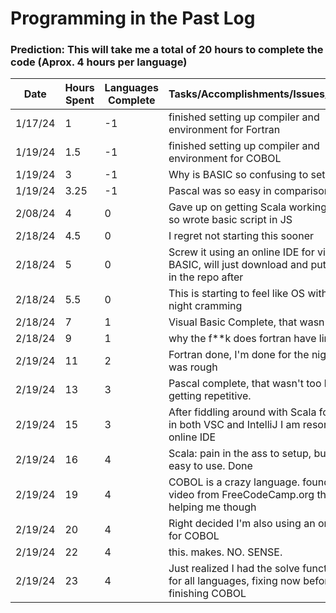 # Programming in the Past Log

### Prediction: This will take me a total of 20 hours to complete the code (Aprox. 4 hours per language)

| Date | Hours Spent | Languages Complete | Tasks/Accomplishments/Issues/Thoughts|
|------|-------------|-----------------|--------------------------------------|
|1/17/24| 1 | -1 | finished setting up compiler and environment for Fortran|
|1/19/24| 1.5 | -1 | finished setting up compiler and environment for COBOL|
|1/19/24| 3 | -1 | Why is BASIC so confusing to setup!?|
|1/19/24| 3.25 | -1 |Pascal was so easy in comparison|
|2/08/24|4|0|Gave up on getting Scala working for now, so wrote basic script in JS|
|2/18/24| 4.5 | 0 |I regret not starting this sooner|
|2/18/24| 5| 0 |Screw it using an online IDE for visual BASIC, will just download and put the code in the repo after|
|2/18/24| 5.5 | 0 |This is starting to feel like OS with the late night cramming|
|2/18/24| 7 | 1 |Visual Basic Complete, that wasn't so bad|
|2/18/24| 9 | 1 |why the f**k does fortran have line limits|
|2/19/24| 11 | 2 |Fortran done, I'm done for the night that was rough|
|2/19/24| 13 | 3 |Pascal complete, that wasn't too bad. this is getting repetitive.|
|2/19/24| 15 | 3 |After fiddling around with Scala for 2 hours in both VSC and IntelliJ I am resortin gto an online IDE|
|2/19/24| 16 | 4 |Scala: pain in the ass to setup, but really easy to use. Done|
|2/19/24| 19 | 4 |COBOL is a crazy language. found a great video from FreeCodeCamp.org that is helping me though|
|2/19/24| 20 | 4 |Right decided I'm also using an online IDE for COBOL|
|2/19/24| 22 | 4 |this. makes. NO. SENSE.|
|2/19/24| 23 | 4 |Just realized I had the solve function wrong for all languages, fixing now before finishing COBOL|